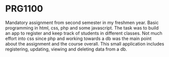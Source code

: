 # PRG1100
Mandatory assignment from second semester in my freshmen year. 
Basic programming in html, css, php and some javascript. The task was to build an app to register and keep track of students in different classes. 
Not much effort into css since php and working towards a db was the main point about the assignment and the course overall.
This small application includes registering, updating, viewing and deleting data from a db. 



